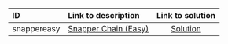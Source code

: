 | ID | Link to description | Link to solution |
|:---|:---|:---:|
| snappereasy | [Snapper Chain (Easy)](https://open.kattis.com/problems/snappereasy) | [Solution](https://github.com/versenyi98/leetcode-solutions/tree/main/solutions/Snapper%20Chain%20%28Easy%29)|
